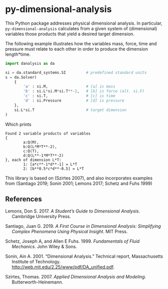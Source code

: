 # py-dimensional-analysis

This Python package addresses physical dimensional analysis. In
particular, `py-dimensional-analysis` calculates from a given system of
(dimensional) variables those products that yield a desired target
dimension.

The following example illustrates how the variables mass, force, time
and pressure must relate to each other in order to produce the dimension
length\*time.

``` python
import danalysis as da

si = da.standard_systems.SI         # predefined standard units
s = da.Solver(
    {
        'a' : si.M,                 # [a] is mass
        'b' : si.L*si.M*si.T**-2,   # [b] is force (alt. si.F)
        'c' : si.T,                 # [c] is time
        'd' : si.Pressure           # [d] is pressure
    },
    si.L*si.T                       # target dimension
)
```

Which prints

    Found 2 variable products of variables
    {
            a:Q(M),
            b:Q(L*M*T**-2),
            c:Q(T),
            d:Q(L**-1*M*T**-2)
    }, each of dimension L*T:
            1: [a*c**-1*d**-1] = L*T
            2: [b**0.5*c*d**-0.5] = L*T

This library is based on (Szirtes 2007), and also incorporates examples
from (Santiago 2019; Sonin 2001; Lemons 2017; Schetz and Fuhs 1999)

## References

<div id="refs" class="references csl-bib-body hanging-indent">

<div id="ref-lemons2017student" class="csl-entry">

Lemons, Don S. 2017. *A Student’s Guide to Dimensional Analysis*.
Cambridge University Press.

</div>

<div id="ref-santiago2019first" class="csl-entry">

Santiago, Juan G. 2019. *A First Course in Dimensional Analysis:
Simplifying Complex Phenomena Using Physical Insight*. MIT Press.

</div>

<div id="ref-schetz1999fundamentals" class="csl-entry">

Schetz, Joseph A, and Allen E Fuhs. 1999. *Fundamentals of Fluid
Mechanics*. John Wiley & Sons.

</div>

<div id="ref-sonin2001dimensional" class="csl-entry">

Sonin, Ain A. 2001. “Dimensional Analysis.” Technical report,
Massachusetts Institute of Technology.
<http://web.mit.edu/2.25/www/pdf/DA_unified.pdf>.

</div>

<div id="ref-szirtes2007applied" class="csl-entry">

Szirtes, Thomas. 2007. *Applied Dimensional Analysis and Modeling*.
Butterworth-Heinemann.

</div>

</div>
